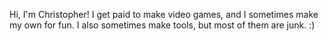 Hi, I'm Christopher! I get paid to make video games, and I sometimes make my own for fun. I also sometimes make tools, but most of them are junk. :)

<!---
chrisewick/chrisewick is a ✨ special ✨ repository because its `README.md` (this file) appears on your GitHub profile.
You can click the Preview link to take a look at your changes.
--->
